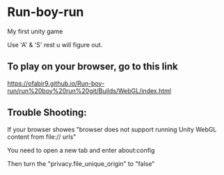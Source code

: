 # Run-boy-run
My first unity game

Use 'A' & 'S'
rest u will figure out.

## To play on your browser, go to this link

https://ofabir9.github.io/Run-boy-run/run%20boy%20run%20git/Builds/WebGL/index.html

## Trouble Shooting:

If your browser showes "browser does not support running Unity WebGL content from file:// urls"

You need to open a new tab and enter about:config

Then turn the "privacy.file_unique_origin" to "false"
